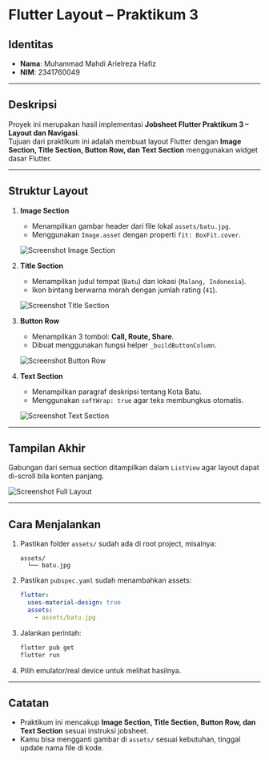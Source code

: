 # Flutter Layout – Praktikum 3

## Identitas
- **Nama**: Muhammad Mahdi Arielreza Hafiz  
- **NIM**: 2341760049  

---

## Deskripsi
Proyek ini merupakan hasil implementasi **Jobsheet Flutter Praktikum 3 – Layout dan Navigasi**.  
Tujuan dari praktikum ini adalah membuat layout Flutter dengan **Image Section, Title Section, Button Row, dan Text Section** menggunakan widget dasar Flutter.

---

## Struktur Layout
1. **Image Section**
   - Menampilkan gambar header dari file lokal `assets/batu.jpg`.
   - Menggunakan `Image.asset` dengan properti `fit: BoxFit.cover`.

   ![Screenshot Image Section](screenshots/image_section.png)

2. **Title Section**
   - Menampilkan judul tempat (`Batu`) dan lokasi (`Malang, Indonesia`).
   - Ikon bintang berwarna merah dengan jumlah rating (`41`).

   ![Screenshot Title Section](screenshots/title_section.png)

3. **Button Row**
   - Menampilkan 3 tombol: **Call, Route, Share**.
   - Dibuat menggunakan fungsi helper `_buildButtonColumn`.

   ![Screenshot Button Row](screenshots/button_section.png)

4. **Text Section**
   - Menampilkan paragraf deskripsi tentang Kota Batu.
   - Menggunakan `softWrap: true` agar teks membungkus otomatis.

   ![Screenshot Text Section](screenshots/text_section.png)

---

## Tampilan Akhir
Gabungan dari semua section ditampilkan dalam `ListView` agar layout dapat di-scroll bila konten panjang.

![Screenshot Full Layout](screenshots/full_layout.png)

---

## Cara Menjalankan
1. Pastikan folder `assets/` sudah ada di root project, misalnya:
   ```
   assets/
     └── batu.jpg
   ```
2. Pastikan `pubspec.yaml` sudah menambahkan assets:
   ```yaml
   flutter:
     uses-material-design: true
     assets:
       - assets/batu.jpg
   ```
3. Jalankan perintah:
   ```bash
   flutter pub get
   flutter run
   ```
4. Pilih emulator/real device untuk melihat hasilnya.

---

## Catatan
- Praktikum ini mencakup **Image Section, Title Section, Button Row, dan Text Section** sesuai instruksi jobsheet.
- Kamu bisa mengganti gambar di `assets/` sesuai kebutuhan, tinggal update nama file di kode.
